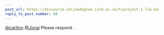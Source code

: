 ```yaml
---
post_url: https://discourse.onlinedegree.iitm.ac.in/t/project-1-llm-based-automation-agent-discussion-thread-tds-jan-2025/164277/69
reply_to_post_number: 68
---
```

[@carlton](/u/carlton) [@Jivraj](/u/jivraj) Please respond .